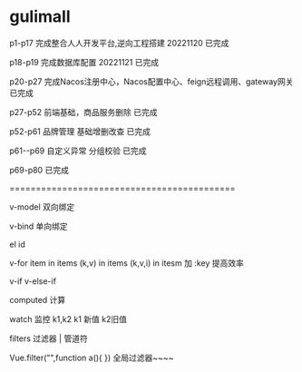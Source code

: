 # gulimall

p1-p17 完成整合人人开发平台,逆向工程搭建 20221120  已完成

p18-p19 完成数据库配置 20221121 已完成

p20-p27 完成Nacos注册中心，Nacos配置中心、feign远程调用、gateway网关 已完成

p27-p52 前端基础，商品服务删除 已完成

p52-p61 品牌管理 基础增删改查 已完成

p61--p69 自定义异常 分组校验 已完成

p69-p80 已完成

===========================================


v-model 双向绑定

v-bind 单向绑定

el id

v-for item in items (k,v) in items (k,v,i) in itesm 加 :key 提高效率

v-if v-else-if

computed 计算

watch 监控 k1,k2 k1 新值 k2旧值

filters 过滤器 | 管道符


Vue.filter("",function a(){
 })  全局过滤器~~~~




